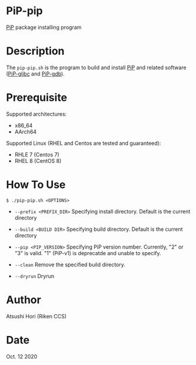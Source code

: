 # PiP-pip

[PiP](../../../PiP/) package installing program

# Description

The `pip-pip.sh` is the program to build and install
[PiP](../../PiP/README.md) and related software
([PiP-glibc](../../../PiP-glibc) and [PiP-gdb](../../../PiP-gdb)).

# Prerequisite

Supported architectures:

- x86_64
- AArch64

Supported Linux (RHEL and Centos are tested and guaranteed):

- RHLE 7 (Centos 7)
- RHEL 8 (CentOS 8)

# How To Use

    $ ./pip-pip.sh <OPTIONS>

- `--prefix <PREFIX_DIR>`
  Specifying install directory. Default is the current directory

- `--build <BUILD DIR>`
  Specifying build directory. Default is the current directory

- `--pip <PIP_VERSION>`
  Specifying PiP version number. Currently, "2" or "3" is valid. "1"
  (PiP-v1) is deprecatde and unable to specify.

- `--clean`
  Remove the specified build directory.

- `--dryrun`
  Dryrun

# Author

Atsushi Hori (Riken CCS)

# Date

Oct. 12 2020
